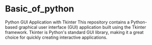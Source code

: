 # Basic_of_python 
Python GUI Application with Tkinter This repository contains a Python-based graphical user interface (GUI) application built using the Tkinter framework. Tkinter is Python's standard GUI library, making it a great choice for quickly creating interactive applications.
